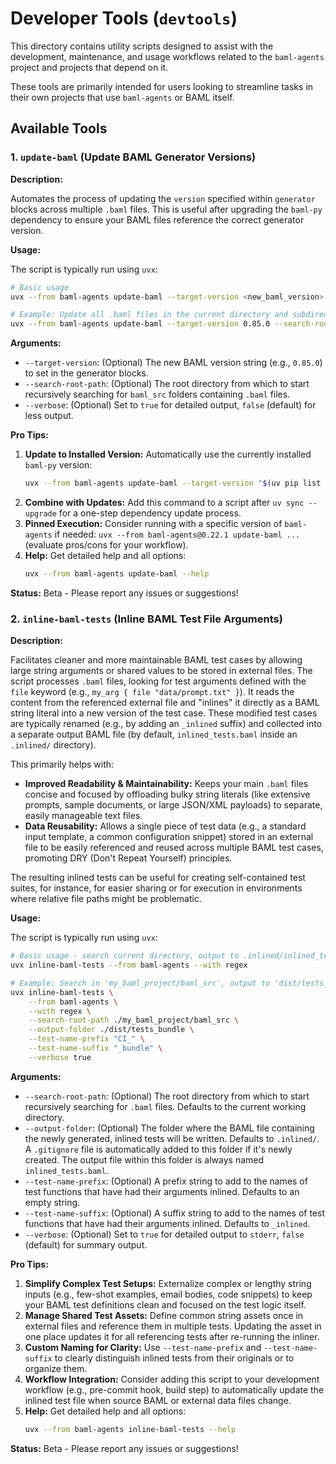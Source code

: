 # Developer Tools (`devtools`)

This directory contains utility scripts designed to assist with the development, maintenance, and usage workflows related to the `baml-agents` project and projects that depend on it.

These tools are primarily intended for users looking to streamline tasks in their own projects that use `baml-agents` or BAML itself.

## Available Tools

### 1. `update-baml` (Update BAML Generator Versions)

**Description:**

Automates the process of updating the `version` specified within `generator` blocks across multiple `.baml` files. This is useful after upgrading the `baml-py` dependency to ensure your BAML files reference the correct generator version.

**Usage:**

The script is typically run using `uvx`:

```bash
# Basic usage
uvx --from baml-agents update-baml --target-version <new_baml_version> --search-root-path <path_to_search>

# Example: Update all .baml files in the current directory and subdirectories to version 0.85.0
uvx --from baml-agents update-baml --target-version 0.85.0 --search-root-path . --verbose false
```

**Arguments:**

- `--target-version`: (Optional) The new BAML version string (e.g., `0.85.0`) to set in the generator blocks.
- `--search-root-path`: (Optional) The root directory from which to start recursively searching for `baml_src` folders containing `.baml` files.
- `--verbose`: (Optional) Set to `true` for detailed output, `false` (default) for less output.

**Pro Tips:**

1.  **Update to Installed Version:** Automatically use the currently installed `baml-py` version:
    ```bash
    uvx --from baml-agents update-baml --target-version "$(uv pip list | grep baml-py | awk '{print $2}')" --search-root-path . --verbose false
    ```
2.  **Combine with Updates:** Add this command to a script after `uv sync --upgrade` for a one-step dependency update process.
3.  **Pinned Execution:** Consider running with a specific version of `baml-agents` if needed: `uvx --from baml-agents@0.22.1 update-baml ...` (evaluate pros/cons for your workflow).
4.  **Help:** Get detailed help and all options:
    ```bash
    uvx --from baml-agents update-baml --help
    ```

**Status:** Beta - Please report any issues or suggestions!

### 2. `inline-baml-tests` (Inline BAML Test File Arguments)

**Description:**

Facilitates cleaner and more maintainable BAML test cases by allowing large string arguments or shared values to be stored in external files. The script processes `.baml` files, looking for test arguments defined with the `file` keyword (e.g., `my_arg { file "data/prompt.txt" }`). It reads the content from the referenced external file and "inlines" it directly as a BAML string literal into a new version of the test case. These modified test cases are typically renamed (e.g., by adding an `_inlined` suffix) and collected into a separate output BAML file (by default, `inlined_tests.baml` inside an `.inlined/` directory).

This primarily helps with:

- **Improved Readability & Maintainability:** Keeps your main `.baml` files concise and focused by offloading bulky string literals (like extensive prompts, sample documents, or large JSON/XML payloads) to separate, easily manageable text files.
- **Data Reusability:** Allows a single piece of test data (e.g., a standard input template, a common configuration snippet) stored in an external file to be easily referenced and reused across multiple BAML test cases, promoting DRY (Don't Repeat Yourself) principles.

The resulting inlined tests can be useful for creating self-contained test suites, for instance, for easier sharing or for execution in environments where relative file paths might be problematic.

**Usage:**

The script is typically run using `uvx`:

```bash
# Basic usage - search current directory, output to .inlined/inlined_tests.baml
uvx inline-baml-tests --from baml-agents --with regex

# Example: Search in 'my_baml_project/baml_src', output to 'dist/tests_bundle', add 'CI_' prefix
uvx inline-baml-tests \
    --from baml-agents \
    --with regex \
    --search-root-path ./my_baml_project/baml_src \
    --output-folder ./dist/tests_bundle \
    --test-name-prefix "CI_" \
    --test-name-suffix "_bundle" \
    --verbose true
```

**Arguments:**

- `--search-root-path`: (Optional) The root directory from which to start recursively searching for `.baml` files. Defaults to the current working directory.
- `--output-folder`: (Optional) The folder where the BAML file containing the newly generated, inlined tests will be written. Defaults to `.inlined/`. A `.gitignore` file is automatically added to this folder if it's newly created. The output file within this folder is always named `inlined_tests.baml`.
- `--test-name-prefix`: (Optional) A prefix string to add to the names of test functions that have had their arguments inlined. Defaults to an empty string.
- `--test-name-suffix`: (Optional) A suffix string to add to the names of test functions that have had their arguments inlined. Defaults to `_inlined`.
- `--verbose`: (Optional) Set to `true` for detailed output to `stderr`, `false` (default) for summary output.

**Pro Tips:**

1.  **Simplify Complex Test Setups:** Externalize complex or lengthy string inputs (e.g., few-shot examples, email bodies, code snippets) to keep your BAML test definitions clean and focused on the test logic itself.
2.  **Manage Shared Test Assets:** Define common string assets once in external files and reference them in multiple tests. Updating the asset in one place updates it for all referencing tests after re-running the inliner.
3.  **Custom Naming for Clarity:** Use `--test-name-prefix` and `--test-name-suffix` to clearly distinguish inlined tests from their originals or to organize them.
4.  **Workflow Integration:** Consider adding this script to your development workflow (e.g., pre-commit hook, build step) to automatically update the inlined test file when source BAML or external data files change.
5.  **Help:** Get detailed help and all options:
    ```bash
    uvx --from baml-agents inline-baml-tests --help
    ```

**Status:** Beta - Please report any issues or suggestions!
